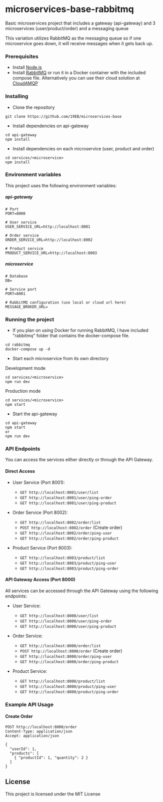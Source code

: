# microservices-base-rabbitmq

Basic microservices project that includes a gateway (api-gateway) and 3 microservices (user/product/order) and a messaging queue

This variation utilizes RabbitMQ as the messaging queue so if one microservice goes down, it will receive messages when it gets back up.

### Prerequisites

- Install [Node.js](https://nodejs.org/en/)
- Install [RabbitMQ](https://www.rabbitmq.com/) or run it in a Docker container with the included compose file. Alternatively you can use their cloud solution at [CloudAMQP](https://www.cloudamqp.com/)

### Installing

- Clone the repository

```
git clone https://github.com/19EB/microservices-base
```

- Install dependencies on api-gateway

```
cd api-gateway
npm install
```

- Install dependencies on each microservice (user, product and order)
```
cd services/<microservice>
npm install
```

### Environment variables

This project uses the following environment variables:

##### api-gateway
```
# Port
PORT=8000

# User service
USER_SERVICE_URL=http://localhost:8001

# Order service
ORDER_SERVICE_URL=http://localhost:8002

# Product service
PRODUCT_SERVICE_URL=http://localhost:8003
```

##### microservice
```
# Database
DB=

# Service port
PORT=8001

# RabbitMQ configuration (use local or cloud url here)
MESSAGE_BROKER_URL=
```

### Running the project

- If you plan on using Docker for running RabbitMQ, I have included "rabbitmq" folder that contains the docker-compose file.

```
cd rabbitmq
docker-compose up -d
```

- Start each microservice from its own directory

Development mode
```
cd services/<microservice>
npm run dev
```

Production mode
```
cd services/<microservice>
npm start
```

- Start the api-gateway
```
cd api-gateway
npm start
or
npm run dev
```

### API Endpoints

You can access the services either directly or through the API Gateway.

#### Direct Access
- User Service (Port 8001):
  - `GET http://localhost:8001/user/list`
  - `GET http://localhost:8001/user/ping-order`
  - `GET http://localhost:8001/user/ping-product`

- Order Service (Port 8002):
  - `GET http://localhost:8002/order/list`
  - `POST http://localhost:8002/order` (Create order)
  - `GET http://localhost:8002/order/ping-user`
  - `GET http://localhost:8002/order/ping-product`

- Product Service (Port 8003):
  - `GET http://localhost:8003/product/list`
  - `GET http://localhost:8003/product/ping-user`
  - `GET http://localhost:8003/product/ping-order`

#### API Gateway Access (Port 8000)
All services can be accessed through the API Gateway using the following endpoints:

- User Service:
  - `GET http://localhost:8000/user/list`
  - `GET http://localhost:8000/user/ping-order`
  - `GET http://localhost:8000/user/ping-product`

- Order Service:
  - `GET http://localhost:8000/order/list`
  - `POST http://localhost:8000/order` (Create order)
  - `GET http://localhost:8000/order/ping-user`
  - `GET http://localhost:8000/order/ping-product`

- Product Service:
  - `GET http://localhost:8000/product/list`
  - `GET http://localhost:8000/product/ping-user`
  - `GET http://localhost:8000/product/ping-order`

### Example API Usage

#### Create Order
```http
POST http://localhost:8000/order
Content-Type: application/json
Accept: application/json

{
  "userId": 1,
  "products": [
    { "productId": 1, "quantity": 2 }
  ]
}
```

## License

This project is licensed under the MIT License
